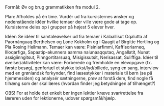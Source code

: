 Formål: Øv og brug grammatikken fra modul 2.

Plan: Afholdes på én time. Vurdér ud fra kursisternes ønsker og nedenstående idéer hvilke temaer der ville være gode at tage op. Kursisterne deles op i grupper på højest 5 elever hver.

Idéer: Se idéer til samtaleøvelser ud fra temaer i Kalaallisut Oqalutta af Paornánguaq Berthelsen og Lone Kokholm og i Qaagit af Birgitte Hertling og Pia Rosing Heilmann. Temaer kan være: Pisiniarfimmi, Kaffisoriarneq, Illoqarfiga, Sapaatip-akunnera aamma nalunaaqqutaq, Angallatit, Nunat assigiinngitsut, Pinngortitarsuaq, Misigissutsit, Nerisassat, Suliffiga. Idéer til øvelser/aktiviteter kan være: Forberede og fremholde en elevopgave (fx. første besøg), genfortæl et stykke tekst/lyd/billede, syng en sang, interview med en grønlandsk forkynder, find læsestykker i materiale til børn (se på hjemmesiden) og analysér sætningerne, prøv at forstå dem, find nogle få tilhæng som der skal læres (hvordan finder jeg betydningen af tilhænget?)

OBS! For at holde det enkelt bør ingen lektier kræve svar/rettelse fra læreren uden for lektionerne, udover spørgsmål/hjælp.